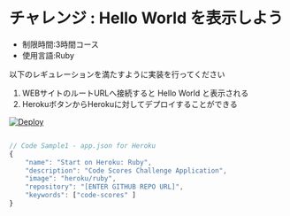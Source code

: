 # チャレンジ : Hello World を表示しよう

- 制限時間:3時間コース 
- 使用言語:Ruby

以下のレギュレーションを満たすように実装を行ってください

1. WEBサイトのルートURLへ接続すると Hello World と表示される
1. HerokuボタンからHerokuに対してデプロイすることができる

[![Deploy](https://www.herokucdn.com/deploy/button.svg)](https://heroku.com/deploy)


``` javascript

// Code Sample1 - app.json for Heroku 
{
    "name": "Start on Heroku: Ruby",
    "description": "Code Scores Challenge Application",
    "image": "heroku/ruby",
    "repository": "[ENTER GITHUB REPO URL]",
    "keywords": ["code-scores" ]
}


```
